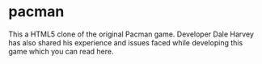 # pacman
This a HTML5 clone of the original Pacman game. Developer Dale Harvey has also shared his experience and issues faced while developing this game which you can read here.
